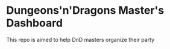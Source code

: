 # Dungeons'n'Dragons Master's Dashboard

This repo is aimed to help DnD masters organize their party
